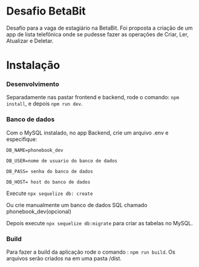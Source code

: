 
# Desafio BetaBit

Desafio para a vaga de estagiário na BetaBit.
Foi proposta a criação de um app de lista telefônica onde
se pudesse fazer as operações de Criar, Ler, Atualizar e Deletar.

# Instalação
### Desenvolvimento
Separadamente nas pastar frontend e backend, rode o comando:
`npm install`, e depois `npm run dev`.

### Banco de dados
Com o MySQL instalado, no app Backend, crie um arquivo .env e especifique:

`DB_NAME=phonebook_dev`

`DB_USER=nome de usuario do banco de dados`

`DB_PASS= senha do banco de dados`

`DB_HOST= host do banco de dados`

Execute `npx sequelize db: create`

Ou crie manualmente um banco de dados SQL chamado phonebook_dev(opcional)

Depois execute `npx sequelize db:migrate` para criar as tabelas no MySQL.


### Build
Para fazer a build da aplicação rode o comando :
`npm run build`. Os arquivos serão criados na em uma pasta /dist.


